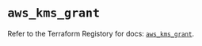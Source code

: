 # `aws_kms_grant`

Refer to the Terraform Registory for docs: [`aws_kms_grant`](https://registry.terraform.io/providers/hashicorp/aws/5.7.0/docs/resources/kms_grant).
